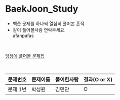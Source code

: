# BaekJoon_Study
- 백준 문제를 하나씩 열심히 풀어본 흔적  
- 같이 풀어볼사람 연락주세요.  
afanpafas
<br>

[당장에 풀어볼 문제집](https://www.acmicpc.net/workbook/view/4349)

<br>

|문제번호|문제이름|풀이한사람|결과(O or X)|
|---|---|---|---|
|문제 1번|박성원|김민관|O|
